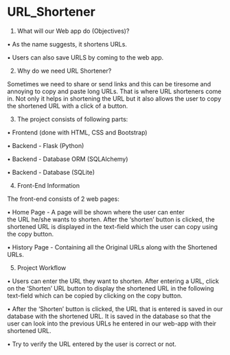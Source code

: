 # URL_Shortener

1. What will our Web app do (Objectives)?

•	As the name suggests, it shortens URLs.

•	Users can also save URLS by coming to the web app.


2. Why do we need URL Shortener?

Sometimes we need to share or send links and this can be tiresome and annoying to copy and paste long URLs. That is where URL shorteners come in. Not only it helps in shortening the URL but it also allows the user to copy the shortened URL with a click of a button.


3. The project consists of following parts:

•	Frontend (done with HTML, CSS and Bootstrap)

•	Backend - Flask (Python)

•	Backend - Database ORM (SQLAlchemy)

•	Backend - Database (SQLite)


4. Front-End Information

The front-end consists of 2 web pages:

•	Home Page - A page will be shown where the user can enter       
the URL he/she wants to shorten. After the ‘shorten’ button is clicked, the shortened URL is displayed in the text-field which the user can copy using the copy button.

•	History Page - Containing all the Original URLs along with the Shortened URLs.



5. Project Workflow

•	Users can enter the URL they want to shorten. After entering a URL, click on the ‘Shorten’ URL button to display the shortened URL in the following text-field which can be copied by clicking on the copy button.

•	After the ‘Shorten’ button is clicked, the URL that is entered is saved in our database with the shortened URL. It is saved in the database so that the user can look into the previous URLs he entered in our web-app with their shortened URL.

•	Try to verify the URL entered by the user is correct or not.
